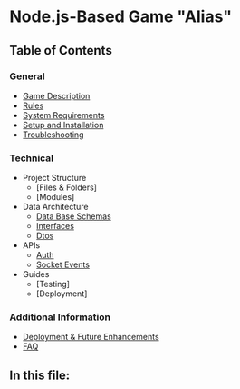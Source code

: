 # Node.js-Based Game "Alias"

## Table of Contents

### General

- [Game Description](../../README.md#game-description)
- [Rules](../../README.md#rules)
- [System Requirements](../../README.md#system-requirements)
- [Setup and Installation](../../README.md#system-requirements#setup-and-installation)
- [Troubleshooting](../../README.md#system-requirements#troubleshooting)

### Technical

- Project Structure
    - [Files & Folders]
    - [Modules]
- Data Architecture
    - [Data Base Schemas](../data-architecture/database-schemas.md#structure)
    - [Interfaces](../data-architecture/interfaces.md#game-interfaces-documentation)
    - [Dtos](../data-architecture/dtos.md#dtos)
- APIs
    - [Auth](../APIs/auth.md#authentication)
    - [Socket Events](../APIs/socket-events.md#socket-events-documentation)
- Guides
    - [Testing]
    - [Deployment]

### Additional Information

- [Deployment & Future Enhancements](documentation/deployment.md)
- [FAQ](documentation/faq.md)

## In this file: